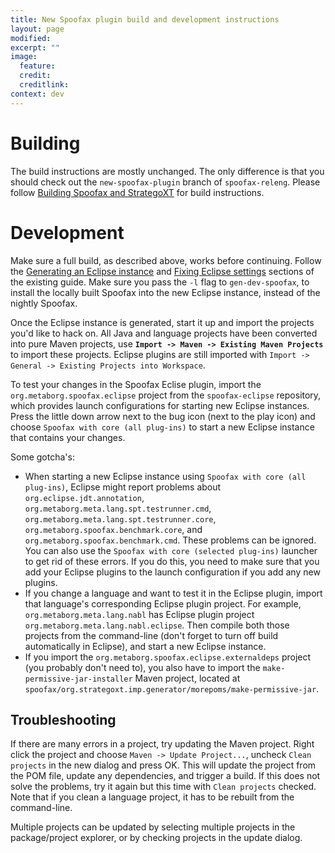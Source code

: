 ```yaml
---
title: New Spoofax plugin build and development instructions
layout: page
modified:
excerpt: ""
image:
  feature:
  credit:
  creditlink:
context: dev
---
```


# Building

The build instructions are mostly unchanged. The only difference is that you should check out the `new-spoofax-plugin` branch of `spoofax-releng`. Please follow [Building Spoofax and StrategoXT](/dev/build/#building-spoofax-and-strategoxt) for build instructions.

# Development

Make sure a full build, as described above, works before continuing. Follow the [Generating an Eclipse instance](/dev/develop/#generating-an-eclipse-instance) and [Fixing Eclipse settings](/dev/develop/#fixing-eclipse-settings) sections of the existing guide. Make sure you pass the `-l` flag to `gen-dev-spoofax`, to install the locally built Spoofax into the new Eclipse instance, instead of the nightly Spoofax.

Once the Eclipse instance is generated, start it up and import the projects you'd like to hack on. All Java and language projects have been converted into pure Maven projects, use **`Import -> Maven -> Existing Maven Projects`** to import these projects. Eclipse plugins are still imported with `Import -> General -> Existing Projects into Workspace`.

To test your changes in the Spoofax Eclise plugin, import the `org.metaborg.spoofax.eclipse` project from the `spoofax-eclipse` repository, which provides launch configurations for starting new Eclipse instances. Press the little down arrow next to the bug icon (next to the play icon) and choose `Spoofax with core (all plug-ins)` to start a new Eclipse instance that contains your changes.

Some gotcha's:

* When starting a new Eclipse instance using `Spoofax with core (all plug-ins)`, Eclipse might report problems about `org.eclipse.jdt.annotation`, `org.metaborg.meta.lang.spt.testrunner.cmd`, `org.metaborg.meta.lang.spt.testrunner.core`, `org.metaborg.spoofax.benchmark.core`, and `org.metaborg.spoofax.benchmark.cmd`. These problems can be ignored. You can also use the `Spoofax with core (selected plug-ins)` launcher to get rid of these errors. If you do this, you need to make sure that you add your Eclipse plugins to the launch configuration if you add any new plugins.
* If you change a language and want to test it in the Eclipse plugin, import that language's corresponding Eclipse plugin project. For example, `org.metaborg.meta.lang.nabl` has Eclipse plugin project `org.metaborg.meta.lang.nabl.eclipse`. Then compile both those projects from the command-line (don't forget to turn off build automatically in Eclipse), and start a new Eclipse instance.
* If you import the `org.metaborg.spoofax.eclipse.externaldeps` project (you probably don't need to), you also have to import the `make-permissive-jar-installer` Maven project, located at `spoofax/org.strategoxt.imp.generator/morepoms/make-permissive-jar`.

## Troubleshooting

If there are many errors in a project, try updating the Maven project. Right click the project and choose `Maven -> Update Project...`, uncheck `Clean projects` in the new dialog and press OK. This will update the project from the POM file, update any dependencies, and trigger a build. If this does not solve the problems, try it again but this time with `Clean projects` checked. Note that if you clean a language project, it has to be rebuilt from the command-line.

Multiple projects can be updated by selecting multiple projects in the package/project explorer, or by checking projects in the update dialog.

